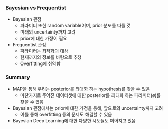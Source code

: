 ### Bayesian vs Frequentist

- Bayesian 관점
    - 파라미터 또한 random variable이며, prior 분포를 따를 것
    - 미래의 uncertainty까지 고려
    - prior에 대한 가정이 필요
- Frequentist 관점
    - 파라미터는 최적화의 대상
    - 현재까지의 정보를 바탕으로 추청
    - Overfitting에 취약함

### Summary

- MAP을 통해 우리는 posterior를 최대화 하는 hypothesis를 찾을 수 있음
    - 마찬가지로 주어진 데이터셋에 대한 posterior를 최대화 하는 파라미터(ø)를 찾을 수 있음
- Bayesian 관점에서는 prior에 대한 가정을 통해, 앞으로의 uncertainty까지 고려
    - 이를 통해 overfitting 등의 문제도 해결할 수 있음
- Bayesian Deep Learning에 대한 다양한 시도들도 이어지고 있음
